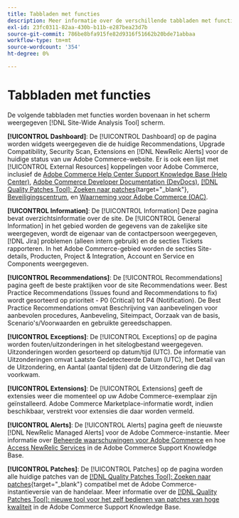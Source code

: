 ```yaml
---
title: Tabbladen met functies
description: Meer informatie over de verschillende tabbladen met functies vindt u in het dialoogvenster [!DNL Site-Wide Analysis Tool]
exl-id: 23fc0311-82aa-430b-b11b-e287bea23d7b
source-git-commit: 786be8bfa915fe82d9316f51662b20bde71abbaa
workflow-type: tm+mt
source-wordcount: '354'
ht-degree: 0%

---
```


# Tabbladen met functies

De volgende tabbladen met functies worden bovenaan in het scherm weergegeven [!DNL Site-Wide Analysis Tool] scherm.

**[!UICONTROL Dashboard]**: De [!UICONTROL Dashboard] op de pagina worden widgets weergegeven die de huidige Recommendations, Upgrade Compatibility, Security Scan, Extensions en [!DNL NewRelic Alerts] voor de huidige status van uw Adobe Commerce-website. Er is ook een lijst met [!UICONTROL External Resources] koppelingen voor Adobe Commerce, inclusief de [Adobe Commerce Help Center Support Knowledge Base (Help Center)](https://experienceleague.adobe.com/docs/commerce-knowledge-base/kb/overview.html), [Adobe Commerce Developer Documentation (DevDocs)](https://developer.adobe.com/commerce/docs/), [[!DNL Quality Patches Tool]: Zoeken naar patches](https://experienceleague.adobe.com/tools/commerce-quality-patches/index.html){target="_blank"}, [Beveiligingscentrum](https://helpx.adobe.com/security.html), en [Waarneming voor Adobe Commerce (OAC)](https://experienceleague.adobe.com/docs/commerce-operations/tools/observation-for-adobe-commerce/intro.html).

**[!UICONTROL Information]**: De [!UICONTROL Information] Deze pagina bevat overzichtsinformatie over de site.
De [!UICONTROL General Information] in het gebied worden de gegevens van de zakelijke site weergegeven, wordt de eigenaar van de contactpersoon weergegeven, [!DNL Jira] problemen (alleen intern gebruik) en de secties Tickets rapporteren.
In het Adobe Commerce-gebied worden de secties Site-details, Producten, Project &amp; Integration, Account en Service en Components weergegeven.

**[!UICONTROL Recommendations]**: De [!UICONTROL Recommendations] pagina geeft de beste praktijken voor de site Recommendations weer. Best Practice Recommendations (Issues found and Recommendations to fix) wordt gesorteerd op prioriteit - P0 (Critical) tot P4 (Notification).
De Best Practice Recommendations omvat Beschrijving van aanbevelingen voor aanbevolen procedures, Aanbeveling, Siteimpact, Oorzaak van de basis, Scenario&#39;s/Voorwaarden en gebruikte gereedschappen.

**[!UICONTROL Exceptions]**: De [!UICONTROL Exceptions] op de pagina worden fouten/uitzonderingen in het sitelogbestand weergegeven. Uitzonderingen worden gesorteerd op datum/tijd (UTC).
De informatie van Uitzonderingen omvat Laatste Gedetecteerde Datum (UTC), het Detail van de Uitzondering, en Aantal (aantal tijden) dat de Uitzondering die dag voorkwam.

**[!UICONTROL Extensions]**: De [!UICONTROL Extensions] geeft de extensies weer die momenteel op uw Adobe Commerce-exemplaar zijn geïnstalleerd. Adobe Commerce Marketplace-informatie wordt, indien beschikbaar, verstrekt voor extensies die daar worden vermeld.

**[!UICONTROL Alerts]**: De [!UICONTROL Alerts] pagina geeft de nieuwste [!DNL NewRelic Managed Alerts] voor de Adobe Commerce-instantie. Meer informatie over [Beheerde waarschuwingen voor Adobe Commerce](https://experienceleague.adobe.com/docs/commerce-knowledge-base/kb/support-tools/managed-alerts/managed-alerts-for-magento-commerce.html) en hoe [Access NewRelic Services](https://experienceleague.adobe.com/docs/commerce-knowledge-base/kb/faq/access-new-relic-services.html) in de Adobe Commerce Support Knowledge Base.

**[!UICONTROL Patches]**: De [!UICONTROL Patches] op de pagina worden alle huidige patches van de [[!DNL Quality Patches Tool]: Zoeken naar patches](https://experienceleague.adobe.com/tools/commerce-quality-patches/index.html){target="_blank"} compatibel met de Adobe Commerce-instantieversie van de handelaar. Meer informatie over de [[!DNL Quality Patches Tool]: nieuwe tool voor het zelf bedienen van patches van hoge kwaliteit](https://experienceleague.adobe.com/docs/commerce-knowledge-base/kb/announcements/commerce-announcements/magento-quality-patches-released-new-tool-to-self-serve-quality-patches.html) in de Adobe Commerce Support Knowledge Base.
